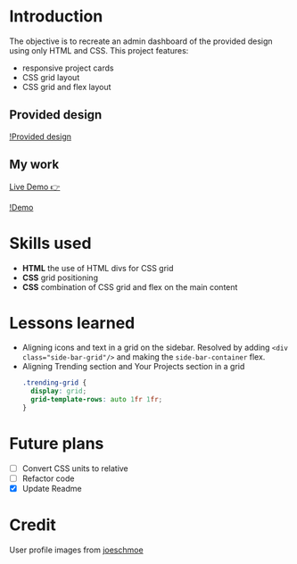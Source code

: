 # Introduction
The objective is to recreate an admin dashboard of the provided design using only HTML and CSS.
This project features: 
- responsive project cards
- CSS grid layout
- CSS grid and flex layout
## Provided design 
[!Provided design](/demo/provided-design.png)
## My work
[Live Demo 👉](https://bravoosonja.github.io/admin-dashboard) 

[!Demo](/demo/demo.jpg)
# Skills used
- **HTML** the use of HTML divs for CSS grid 
- **CSS**  grid positioning
- **CSS**  combination of CSS grid and flex on the main content 
# Lessons learned
- Aligning icons and text in a grid on the sidebar. Resolved by adding ```<div class="side-bar-grid"/>``` and making the ```side-bar-container``` flex. 
- Aligning Trending section and Your Projects section in a grid
  ```css
  .trending-grid {
    display: grid;
    grid-template-rows: auto 1fr 1fr;
  }
  ```
# Future plans
- [ ] Convert CSS units to relative
- [ ] Refactor code
- [x] Update Readme
# Credit
User profile images from [joeschmoe](https://joeschmoe.io/)